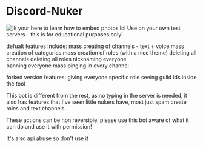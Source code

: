 # Discord-Nuker
![ik your here to learn how to embed photos lol](https://i.imgur.com/uKxFqCF.png)
Use on your own test servers - this is for educational purposes only!

defualt features include:
mass creating of channels - text + voice
mass creation of categories
mass creation of roles (with a nice theme)
deleting all channels
deleting all roles
nicknaming everyone  
banning everyone
mass pinging in every channel

forked version features:
giving everyone specific role
seeing guild ids inside the tool

This bot is different from the rest, as no typing in the server is needed, it also has features that I've seen little nukers have, most just spam create roles and text channels..

These actions can be non reversible, please use this bot aware of what it can do and use it with permission!


It's also api abuse so don't use it
